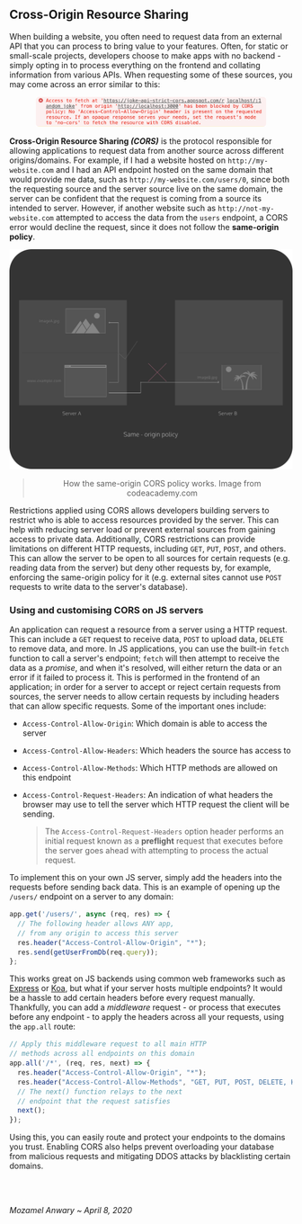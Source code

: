 ## Cross-Origin Resource Sharing

When building a website, you often need to request data from an external API that you can process to bring value to your features. Often, for static or small-scale projects, developers choose to make apps with no backend - simply opting in to process everything on the frontend and collating information from various APIs. When requesting some of these sources, you may come across an error similar to this: 

<p align="center"><img src="https://raw.githubusercontent.com/atude/portfolio-blog/master/_assets/5_cors_error.png" alt="cors-error" style="zoom:40%; max-width: 100%;" /></p>

**Cross-Origin Resource Sharing *(CORS)*** is the protocol responsible for allowing applications to request data from another source across different origins/domains. For example, if I had a website hosted on `http://my-website.com` and I had an API endpoint hosted on the same domain that would provide me data, such as `http://my-website.com/users/0`, since both the requesting source and the server source live on the same domain, the server can be confident that the request is coming from a source its intended to server. However, if another website such as `http://not-my-website.com` attempted to access the data from the `users` endpoint, a CORS error would decline the request, since it does not follow the **same-origin policy**.

<p align="center"><img src="https://raw.githubusercontent.com/atude/portfolio-blog/master/_assets/5_cors_client_server.png" alt="cors-client-server-interaction" style="zoom:70%; max-width: 100%;" /></p>

> <p align="center">How the same-origin CORS policy works. Image from codeacademy.com</p>

Restrictions applied using CORS allows developers building servers to restrict who is able to access resources provided by the server. This can help with reducing server load or prevent external sources from gaining access to private data. Additionally, CORS restrictions can provide limitations on different HTTP requests, including `GET`, `PUT`, `POST`, and others. This can allow the server to be open to all sources for certain requests (e.g. reading data from the server) but deny other requests by, for example, enforcing the same-origin policy for it (e.g. external sites cannot use `POST` requests to write data to the server's database). 

### Using  and customising CORS on JS servers

An application can request a resource from a server using a HTTP request. This can include a `GET` request to receive data, `POST` to upload data, `DELETE` to remove data, and more. In JS applications, you can use the built-in `fetch` function to call a server's endpoint; `fetch` will then attempt to receive the data as a *promise*, and when it's resolved, will either return the data or an error if it failed to process it. This is performed in the frontend of an application; in order for a server to accept or reject certain requests from sources, the server needs to allow certain requests by including headers that can allow specific requests. Some of the important ones include:

- `Access-Control-Allow-Origin`: Which domain is able to access the server

- `Access-Control-Allow-Headers`: Which headers the source has access to

- `Access-Control-Allow-Methods`: Which HTTP methods are allowed on this endpoint

- `Access-Control-Request-Headers`: An indication of what headers the browser may use to tell the server which HTTP request the client will be sending. 

  > The `Access-Control-Request-Headers` option header performs an initial request known as a **preflight** request that executes before the server goes ahead with attempting to process the actual request.

To implement this on your own JS server, simply add the headers into the requests before sending back data. This is an example of opening up the `/users/` endpoint on a server to any domain:

```javascript
app.get('/users/', async (req, res) => {
  // The following header allows ANY app,   
  // from any origin to access this server
  res.header("Access-Control-Allow-Origin", "*");
  res.send(getUserFromDb(req.query));
};
```

This works great on JS backends using common web frameworks such as [Express](https://expressjs.com/) or [Koa](https://koajs.com/), but what if your server hosts multiple endpoints? It would be a hassle to add certain headers before every request manually.  Thankfully, you can add a *middleware* request - or process that executes before any endpoint - to apply the headers across all your requests, using the `app.all` route:

```javascript
// Apply this middleware request to all main HTTP  
// methods across all endpoints on this domain
app.all('/*', (req, res, next) => {
  res.header("Access-Control-Allow-Origin", "*");
  res.header("Access-Control-Allow-Methods", "GET, PUT, POST, DELETE, HEAD");
  // The next() function relays to the next 
  // endpoint that the request satisfies
  next();
});

```

Using this, you can easily route and protect your endpoints to the domains you trust. Enabling CORS also helps prevent overloading your database from malicious requests and mitigating DDOS attacks by blacklisting certain domains.

&nbsp;  
&nbsp;  

*Mozamel Anwary ~ April 8, 2020*

